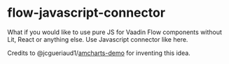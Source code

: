 # flow-javascript-connector
What if you would like to use pure JS for Vaadin Flow components without Lit, React or anything else. 
Use Javascript connector like here. 

Credits to @jcgueriaud1/[amcharts-demo](https://github.com/jcgueriaud1/amcharts-demo/blob/master/frontend/src/xychart-connector.js) for inventing this idea.
